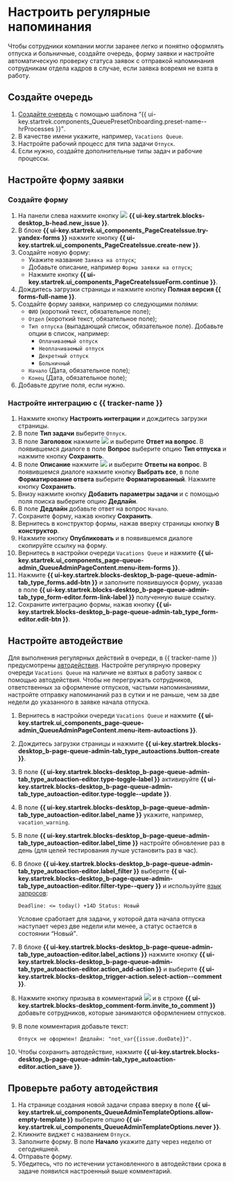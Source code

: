 # Настроить регулярные напоминания

Чтобы сотрудники компании могли заранее легко и понятно оформлять отпуска и больничные, создайте очередь, форму заявки и настройте автоматическую проверку статуса заявок с отправкой напоминания сотрудникам отдела кадров в случае, если заявка вовремя не взята в работу.

## Создайте очередь

1. [Создайте очередь](manager/create-queue.md) с помощью шаблона <q>{{ ui-key.startrek.components_QueuePresetOnboarding.preset-name--hrProcesses }}</q>. 
1. В качестве имени укажите, например, `Vacations Queue`.
1. Настройте рабочий процесс для типа задачи `Отпуск`. 
1. Если нужно, создайте дополнительные типы задач и рабочие процессы.

## Настройте форму заявки

### Создайте форму 

1. На панели слева нажмите кнопку ![](../_assets/tracker/svg/icon-add.svg) **{{ ui-key.startrek.blocks-desktop_b-head.new_issue }}**.
1. В блоке **{{ ui-key.startrek.ui_components_PageCreateIssue.try-yandex-forms }}** нажмите кнопку **{{ ui-key.startrek.ui_components_PageCreateIssue.create-new }}**.
1. Создайте новую форму:
	* Укажите название `Заявка на отпуск`;
	* Добавьте описание, например `Форма заявки на отпуск`;
	* Нажмите кнопку **{{ ui-key.startrek.ui_components_PageCreateIssueForm.continue }}**.
1. Дождитесь загрузки страницы и нажмите кнопку **Полная версия {{ forms-full-name }}**.
1. Создайте форму заявки, например со следующими полями:
	* `ФИО` (короткий текст, обязательное поле);
	* `Отдел` (короткий текст, обязательное поле);
	* `Тип отпуска` (выпадающий список, обязательное поле). Добавьте опции в список, например:
		- `Оплачиваемый отпуск` 
		- `Неоплачиваемый отпуск`
		- `Декретный отпуск`
		- `Больничный`
	* `Начало` (Дата, обязательное поле);
	* `Конец` (Дата, обязательное поле);
1. Добавьте другие поля, если нужно.

### Настройте интеграцию с {{ tracker-name }} 

1. Нажмите кнопку **Настроить интеграции** и дождитесь загрузки страницы.
1. В поле **Тип задачи** выберите `Отпуск`.
1. В поле **Заголовок** нажмите ![](../_assets/tracker/svg/icon-add.svg) и выберите **Ответ на вопрос**. В появившемся диалоге в поле **Вопрос** выберите опцию **Тип отпуска** и нажмите кнопку **Сохранить**.
1. В поле **Описание** нажмите ![](../_assets/tracker/svg/icon-add.svg) и выберите **Ответы на вопрос**. В появившемся диалоге нажмите кнопку **Выбрать все**, в поле **Форматирование ответа** выберите **Форматированный**. Нажмите кнопку **Сохранить**.
1. Внизу нажмите кнопку **Добавить параметры задачи** и с помощью поля поиска выберите опцию **Дедлайн**.
1. В поле **Дедлайн** добавьте ответ на вопрос `Начало`.
1. Сохраните форму, нажав кнопку **Сохранить**.
1. Вернитесь в конструктор формы, нажав вверху страницы кнопку **В конструктор**.
1. Нажмите кнопку **Опубликовать** и в появившемся диалоге скопируйте ссылку на форму.
1. Вернитесь в настройки очереди `Vacations Queue` и нажмите **{{ ui-key.startrek.ui_components_page-queue-admin_QueueAdminPageContent.menu-item-forms }}**.
1. Нажмите **{{ ui-key.startrek.blocks-desktop_b-page-queue-admin-tab_type_forms.add-btn }}** и заполните появившуюся форму, указав в поле **{{ ui-key.startrek.blocks-desktop_b-page-queue-admin-tab_type_form-editor.form-link-label }}** полученную выше ссылку.
1. Сохраните интеграцию формы, нажав кнопку **{{ ui-key.startrek.blocks-desktop_b-page-queue-admin-tab_type_form-editor.edit-btn }}**.

## Настройте автодействие

Для выполнения регулярных действий в очереди, в {{ tracker-name }} предусмотрены [автодействия](user/autoactions.md). Настройте регулярную проверку очереди `Vacations Queue` на наличие не взятых в работу заявок с помощью автодействия. Чтобы не перегружать сотрудников, ответственных за оформление отпусков, частыми напоминаниями, настройте отправку напоминаний раз в сутки и не раньше, чем за две недели до указанного в заявке начала отпуска.

1. Вернитесь в настройки очереди `Vacations Queue` и нажмите **{{ ui-key.startrek.ui_components_page-queue-admin_QueueAdminPageContent.menu-item-autoactions }}**.
1. Дождитесь загрузки страницы и нажмите **{{ ui-key.startrek.blocks-desktop_b-page-queue-admin-tab_type_autoactions.button-create }}**.
1. В поле **{{ ui-key.startrek.blocks-desktop_b-page-queue-admin-tab_type_autoaction-editor.type-toggle-label }}** активируйте **{{ ui-key.startrek.blocks-desktop_b-page-queue-admin-tab_type_autoaction-editor.type-toggle--update }}**.
1. В поле **{{ ui-key.startrek.blocks-desktop_b-page-queue-admin-tab_type_autoaction-editor.label_name }}** укажите, например, `vacation_warning`.
1. В поле **{{ ui-key.startrek.blocks-desktop_b-page-queue-admin-tab_type_autoaction-editor.label_time }}** настройте обновление раз в день (для целей тестирования лучше установить раз в час).
1. В блоке **{{ ui-key.startrek.blocks-desktop_b-page-queue-admin-tab_type_autoaction-editor.label_filter }}** выберите **{{ ui-key.startrek.blocks-desktop_b-page-queue-admin-tab_type_autoaction-editor.filter-type--query }}** и используйте [язык запросов](user/query-filter.md):
	```
	Deadline: <= today() +14D Status: Новый
	```

	Условие сработает для задачи, у которой дата начала отпуска наступает через две недели или менее, а статус остается в состоянии <q>Новый</q>.
1. В блоке **{{ ui-key.startrek.blocks-desktop_b-page-queue-admin-tab_type_autoaction-editor.label_actions }}** нажмите кнопку **{{ ui-key.startrek.blocks-desktop_b-page-queue-admin-tab_type_autoaction-editor.action_add-action }}** и выберите **{{ ui-key.startrek.blocks-desktop_trigger-action.select-action--comment }}**.
1. Нажмите кнопку призыва в комментарий ![](../_assets/tracker/summon.png) и в строке **{{ ui-key.startrek.blocks-desktop_comment-form.invite_to_comment }}** добавьте сотрудников, которые занимаются оформлением отпусков.
1. В поле комментария добавьте текст:
	```
	Отпуск не оформлен! Дедлайн: "not_var{{issue.dueDate}}".
	```
1. Чтобы сохранить автодействие, нажмите **{{ ui-key.startrek.blocks-desktop_b-page-queue-admin-tab_type_autoaction-editor.action_save }}**.

## Проверьте работу автодействия

1. На странице создания новой задачи справа вверху в поле **{{ ui-key.startrek.ui_components_QueueAdminTemplateOptions.allow-empty-template }}** выберите опцию **{{ ui-key.startrek.ui_components_QueueAdminTemplateOptions.never }}**.
1. Кликните виджет с названием `Отпуск`.
1. Заполните форму. В поле **Начало** укажите дату через неделю от сегодняшней.
1. Отправьте форму.
1. Убедитесь, что по истечении установленного в автодействии срока в задаче появился настроенный выше комментарий.
